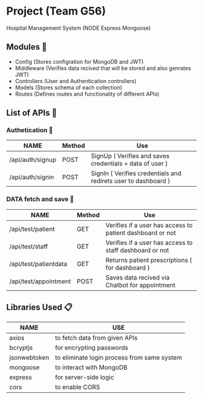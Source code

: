 # Project (Team G56)

Hospital Management System (NODE Express Mongoose)

## Modules :electric_plug:
- Config (Stores configration for MongoDB and JWT)
- Middleware (Verifies data recived that will be stored and also genrates JWT)
- Controllers (User and Authentication controllers)
- Models (Stores schema of each collection)
- Routes (Defines routes and functionality of different APIs)

## List of APIs :page_with_curl:

### Authetication :dvd:

NAME             | Method | Use
---------------- | ------ | ------------------------------------------------------------
/api/auth/signup | POST   | SignUp ( Verifies and saves credentials + data of user )
/api/auth/signin | POST   | SignIn ( Verifies credentials and redirets user to dashboard )

### DATA fetch and save :floppy_disk:

NAME                  | Method | Use
--------------------- | ------ | ------------------------------------------------------------
/api/test/patient     | GET    | Verifies if a user has access to patient dashboard or not
/api/test/staff       | GET    | Verifies if a user has access to staff dashboard or not
/api/test/patientdata | GET    | Returns patient prescriptions ( for dashboard )
/api/test/appointment | POST   | Saves data recived via Chatbot for appointment



## Libraries Used :clipboard:
NAME            | USE
--------------- | --------------------------------
axios           | to fetch data from given APIs
bcryptjs        | for encrypting passwords
jsonwebtoken    | to eliminate login process from same system
mongoose        | to interact with MongoDB
express         | for server-side logic
cors            | to enable CORS

